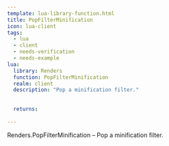 ```yaml
---
template: lua-library-function.html
title: PopFilterMinification
icon: lua-client
tags:
  - lua
  - client
  - needs-verification
  - needs-example
lua:
  library: Renders
  function: PopFilterMinification
  realm: client
  description: "Pop a minification filter."
  
  
  returns:
    
---
```


<div class="lua__search__keywords">
Renders.PopFilterMinification &#x2013; Pop a minification filter.
</div>
